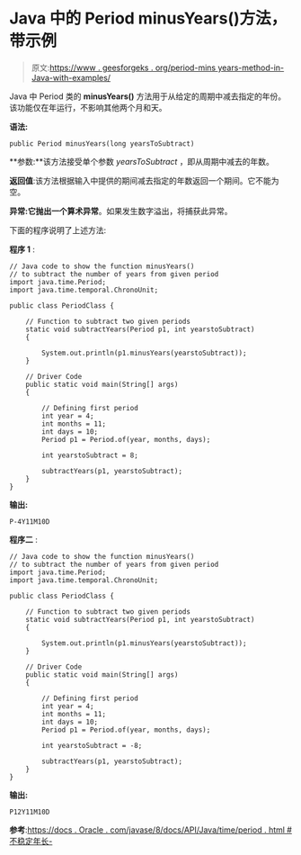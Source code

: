 # Java 中的 Period minusYears()方法，带示例

> 原文:[https://www . geesforgeks . org/period-mins years-method-in-Java-with-examples/](https://www.geeksforgeeks.org/period-minusyears-method-in-java-with-examples/)

Java 中 Period 类的 **minusYears()** 方法用于从给定的周期中减去指定的年份。该功能仅在年运行，不影响其他两个月和天。

**语法:**

```
public Period minusYears(long yearsToSubtract)
```

**参数:**该方法接受单个参数 *yearsToSubtract* ，即从周期中减去的年数。

**返回值**:该方法根据输入中提供的期间减去指定的年数返回一个期间。它不能为空。

**异常:**它抛出一个**算术异常**。如果发生数字溢出，将捕获此异常。

下面的程序说明了上述方法:

**程序 1** :

```
// Java code to show the function minusYears()
// to subtract the number of years from given period
import java.time.Period;
import java.time.temporal.ChronoUnit;

public class PeriodClass {

    // Function to subtract two given periods
    static void subtractYears(Period p1, int yearstoSubtract)
    {

        System.out.println(p1.minusYears(yearstoSubtract));
    }

    // Driver Code
    public static void main(String[] args)
    {

        // Defining first period
        int year = 4;
        int months = 11;
        int days = 10;
        Period p1 = Period.of(year, months, days);

        int yearstoSubtract = 8;

        subtractYears(p1, yearstoSubtract);
    }
}
```

**输出:**

```
P-4Y11M10D

```

**程序二** :

```
// Java code to show the function minusYears()
// to subtract the number of years from given period
import java.time.Period;
import java.time.temporal.ChronoUnit;

public class PeriodClass {

    // Function to subtract two given periods
    static void subtractYears(Period p1, int yearstoSubtract)
    {

        System.out.println(p1.minusYears(yearstoSubtract));
    }

    // Driver Code
    public static void main(String[] args)
    {

        // Defining first period
        int year = 4;
        int months = 11;
        int days = 10;
        Period p1 = Period.of(year, months, days);

        int yearstoSubtract = -8;

        subtractYears(p1, yearstoSubtract);
    }
}
```

**输出:**

```
P12Y11M10D

```

**参考**:[https://docs . Oracle . com/javase/8/docs/API/Java/time/period . html #不稳定年长-](https://docs.oracle.com/javase/8/docs/api/java/time/Period.html#minusYears-long-)